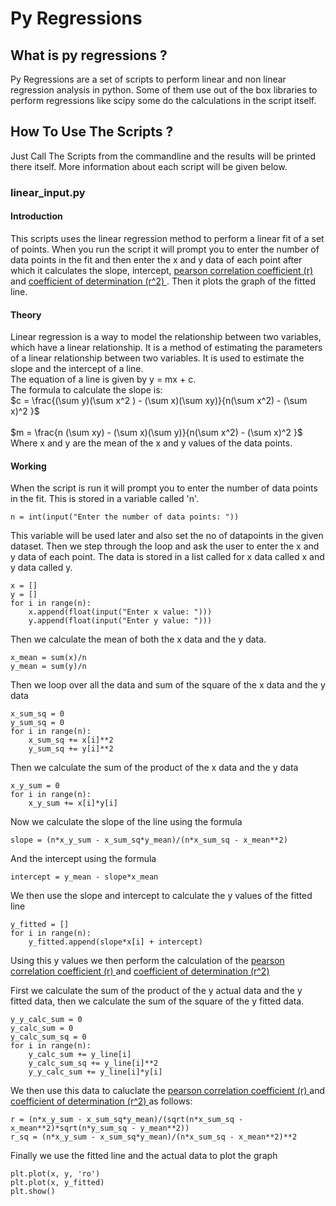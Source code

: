 # Py Regressions

## What is py regressions ?

Py Regressions are a set of scripts to perform linear and non linear regression analysis in python. Some of them use out of the box libraries to perform regressions like scipy some do the calculations in the script itself.

## How To Use The Scripts ?

Just Call The Scripts from the commandline and the results will be printed there itself. More information about each script will be given below.

### linear_input.py

#### Introduction
This scripts uses the linear regression method to perform a linear fit of a set of points. When you run the script it will prompt you to enter the number of data points in the fit and then enter the x and y data of each point after which it calculates the slope, intercept, <a href = "https://en.wikipedia.org/wiki/Pearson_correlation_coefficient" >pearson correlation coefficient (r) </a> and <a href = "https://en.wikipedia.org/wiki/Coefficient_of_determination"> coefficient of determination (r^2) </a>. Then it plots the graph of the fitted line.


#### Theory
Linear regression is a way to model the relationship between two variables, which have a linear relationship. It is a method of estimating the parameters of a linear relationship between two variables. It is used to estimate the slope and the intercept of a line.<br>
The equation of a line is given by y = mx + c.<br>
The formula to calculate the slope is:<br>
$c = \frac{(\sum y)(\sum x^2 ) - (\sum x)(\sum xy)}{n(\sum x^2) - (\sum x)^2 }$ <br><br>
$m = \frac{n (\sum xy) - (\sum x)(\sum y)}{n(\sum x^2) - (\sum x)^2 }$
Where x and y are the mean of the x and y values of the data points.


#### Working 
When the script is run it will prompt you to enter the number of data points in the fit. This is stored in a variable called 'n'. 
```
n = int(input("Enter the number of data points: "))
```

This variable will be used later and also set the no of datapoints in the given dataset. Then we step through the loop and ask the user to enter the x and y data of each point. The data is stored in a list called for x data called x and y data called y.

```
x = []
y = []
for i in range(n):
    x.append(float(input("Enter x value: ")))
    y.append(float(input("Enter y value: ")))
```

Then we calculate the mean of both the x data and the y data.

```
x_mean = sum(x)/n
y_mean = sum(y)/n
```

Then we loop over all the data and sum of the square of the x data and the y data

```
x_sum_sq = 0
y_sum_sq = 0
for i in range(n):
    x_sum_sq += x[i]**2
    y_sum_sq += y[i]**2
```

Then we calculate the sum of the product of the x data and the y data

```
x_y_sum = 0
for i in range(n):
    x_y_sum += x[i]*y[i]
```
Now we calculate the slope of the line using the formula

```
slope = (n*x_y_sum - x_sum_sq*y_mean)/(n*x_sum_sq - x_mean**2)
```
And the intercept using the formula

```
intercept = y_mean - slope*x_mean
```
We then use the slope and intercept to calculate the y values of the fitted line

```
y_fitted = []
for i in range(n):
    y_fitted.append(slope*x[i] + intercept)
```
Using this y values we then perform the calculation of the <a href = "https://en.wikipedia.org/wiki/Pearson_correlation_coefficient" >pearson correlation coefficient (r) </a> and <a href = "https://en.wikipedia.org/wiki/Coefficient_of_determination"> coefficient of determination (r^2) </a>

First we calculate the sum of the product of the y actual data and the y fitted data, then we calculate the sum of the square of the y fitted data.

```
y_y_calc_sum = 0
y_calc_sum = 0
y_calc_sum_sq = 0
for i in range(n):
    y_calc_sum += y_line[i]
    y_calc_sum_sq += y_line[i]**2
    y_y_calc_sum += y_line[i]*y[i]
```
We then use this data to caluclate the <a href = "https://en.wikipedia.org/wiki/Pearson_correlation_coefficient" >pearson correlation coefficient (r) </a> and <a href = "https://en.wikipedia.org/wiki/Coefficient_of_determination"> coefficient of determination (r^2) </a> as follows:

```
r = (n*x_y_sum - x_sum_sq*y_mean)/(sqrt(n*x_sum_sq - x_mean**2)*sqrt(n*y_sum_sq - y_mean**2))
r_sq = (n*x_y_sum - x_sum_sq*y_mean)/(n*x_sum_sq - x_mean**2)**2
```
Finally we use the fitted line and the actual data to plot the graph

```
plt.plot(x, y, 'ro')
plt.plot(x, y_fitted)
plt.show()
```

